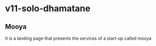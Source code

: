 # v11-solo-dhamatane
## Mooya
It is a landing page that presents the services of a start-up called mooya